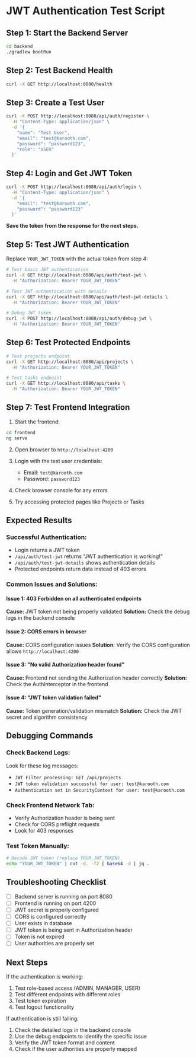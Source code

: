 # JWT Authentication Test Script

## **Step 1: Start the Backend Server**
```bash
cd backend
./gradlew bootRun
```

## **Step 2: Test Backend Health**
```bash
curl -X GET http://localhost:8080/health
```

## **Step 3: Create a Test User**
```bash
curl -X POST http://localhost:8080/api/auth/register \
  -H "Content-Type: application/json" \
  -d '{
    "name": "Test User",
    "email": "test@karooth.com",
    "password": "password123",
    "role": "USER"
  }'
```

## **Step 4: Login and Get JWT Token**
```bash
curl -X POST http://localhost:8080/api/auth/login \
  -H "Content-Type: application/json" \
  -d '{
    "email": "test@karooth.com",
    "password": "password123"
  }'
```

**Save the token from the response for the next steps.**

## **Step 5: Test JWT Authentication**
Replace `YOUR_JWT_TOKEN` with the actual token from step 4:

```bash
# Test basic JWT authentication
curl -X GET http://localhost:8080/api/auth/test-jwt \
  -H "Authorization: Bearer YOUR_JWT_TOKEN"

# Test JWT authentication with details
curl -X GET http://localhost:8080/api/auth/test-jwt-details \
  -H "Authorization: Bearer YOUR_JWT_TOKEN"

# Debug JWT token
curl -X POST http://localhost:8080/api/auth/debug-jwt \
  -H "Authorization: Bearer YOUR_JWT_TOKEN"
```

## **Step 6: Test Protected Endpoints**
```bash
# Test projects endpoint
curl -X GET http://localhost:8080/api/projects \
  -H "Authorization: Bearer YOUR_JWT_TOKEN"

# Test tasks endpoint
curl -X GET http://localhost:8080/api/tasks \
  -H "Authorization: Bearer YOUR_JWT_TOKEN"
```

## **Step 7: Test Frontend Integration**

1. Start the frontend:
```bash
cd frontend
ng serve
```

2. Open browser to `http://localhost:4200`

3. Login with the test user credentials:
   - Email: `test@karooth.com`
   - Password: `password123`

4. Check browser console for any errors

5. Try accessing protected pages like Projects or Tasks

## **Expected Results**

### **Successful Authentication:**
- Login returns a JWT token
- `/api/auth/test-jwt` returns "JWT authentication is working!"
- `/api/auth/test-jwt-details` shows authentication details
- Protected endpoints return data instead of 403 errors

### **Common Issues and Solutions:**

#### **Issue 1: 403 Forbidden on all authenticated endpoints**
**Cause:** JWT token not being properly validated
**Solution:** Check the debug logs in the backend console

#### **Issue 2: CORS errors in browser**
**Cause:** CORS configuration issues
**Solution:** Verify the CORS configuration allows `http://localhost:4200`

#### **Issue 3: "No valid Authorization header found"**
**Cause:** Frontend not sending the Authorization header correctly
**Solution:** Check the AuthInterceptor in the frontend

#### **Issue 4: "JWT token validation failed"**
**Cause:** Token generation/validation mismatch
**Solution:** Check the JWT secret and algorithm consistency

## **Debugging Commands**

### **Check Backend Logs:**
Look for these log messages:
- `JWT Filter processing: GET /api/projects`
- `JWT token validation successful for user: test@karooth.com`
- `Authentication set in SecurityContext for user: test@karooth.com`

### **Check Frontend Network Tab:**
- Verify Authorization header is being sent
- Check for CORS preflight requests
- Look for 403 responses

### **Test Token Manually:**
```bash
# Decode JWT token (replace YOUR_JWT_TOKEN)
echo "YOUR_JWT_TOKEN" | cut -d. -f2 | base64 -d | jq .
```

## **Troubleshooting Checklist**

- [ ] Backend server is running on port 8080
- [ ] Frontend is running on port 4200
- [ ] JWT secret is properly configured
- [ ] CORS is configured correctly
- [ ] User exists in database
- [ ] JWT token is being sent in Authorization header
- [ ] Token is not expired
- [ ] User authorities are properly set

## **Next Steps**

If the authentication is working:
1. Test role-based access (ADMIN, MANAGER, USER)
2. Test different endpoints with different roles
3. Test token expiration
4. Test logout functionality

If authentication is still failing:
1. Check the detailed logs in the backend console
2. Use the debug endpoints to identify the specific issue
3. Verify the JWT token format and content
4. Check if the user authorities are properly mapped
